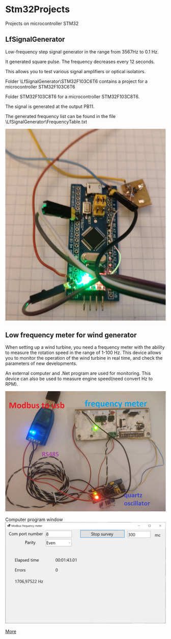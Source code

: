 # Stm32Projects
Projects on microcontroller STM32 


## LfSignalGenerator

Low-frequency step signal generator in the range from 3567Hz to 0.1 Hz.

It generated square pulse.
The frequency decreases every 12 seconds.

This allows you to test various signal amplifiers or optical isolators.

Folder \LfSignalGenerator\STM32F103C6T6 contains a project for a microcontroller STM32F103C6T6

Folder STM32F103C8T6 for a microcontroller STM32F103C8T6.

The signal is generated at the output PB11.

The generated frequency list can be found in the file \LfSignalGenerator\FrequencyTable.txt

![Alt text](./LfSignalGenerator/device.jpg  "a title")


## Low frequency meter for wind generator

When setting up a wind turbine, you need a frequency meter with the
 ability to measure the  rotation speed in the range of 1-100 Hz.
This device allows you to monitor the operation of the wind turbine in real time,
and check the parameters of new developments.

An external computer and .Net program are used for monitoring.
This device can also be used to measure engine speed(need convert Hz to RPM).

![board full](./FrequencyMeter/doc/img/device.jpg)

Сomputer program window
![button board](./FrequencyMeter/doc/img/PcApp.jpg)


[More](./FrequencyMeter/doc/README.md)
